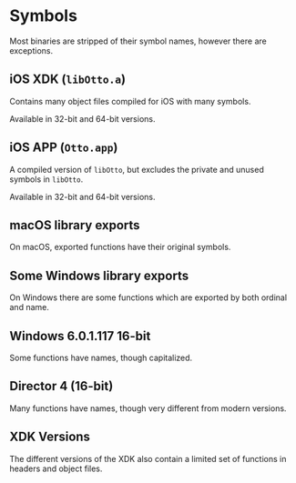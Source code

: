 # Symbols

Most binaries are stripped of their symbol names, however there are exceptions.


## iOS XDK (`libOtto.a`)

Contains many object files compiled for iOS with many symbols.

Available in 32-bit and 64-bit versions.


## iOS APP (`Otto.app`)

A compiled version of `libOtto`, but excludes the private and unused symbols in `libOtto`.

Available in 32-bit and 64-bit versions.


## macOS library exports

On macOS, exported functions have their original symbols.


## Some Windows library exports

On Windows there are some functions which are exported by both ordinal and name.


## Windows 6.0.1.117 16-bit

Some functions have names, though capitalized.


## Director 4 (16-bit)

Many functions have names, though very different from modern versions.


## XDK Versions

The different versions of the XDK also contain a limited set of functions in headers and object files.
